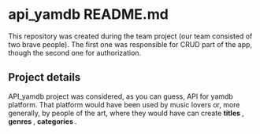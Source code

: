 # api_yamdb README.md
This repository was created during the team project (our team consisted of two brave people). The first one was responsible for CRUD part of the app, though the second one for authorization. <br>

## Project details
API_yamdb project was considered, as you can guess, API for yamdb platform. That platform would have been used by music lovers or, more generally, by people of the art, where they would have can create <b> titles </b>, <b> genres </b>, <b> categories </b>. <br>
